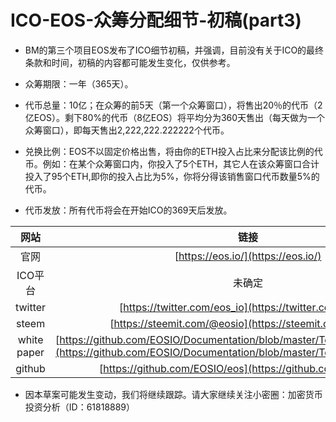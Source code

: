 ICO-EOS-众筹分配细节-初稿(part3)
=====

* BM的第三个项目EOS发布了ICO细节初稿，并强调，目前没有关于ICO的最终条款和时间，初稿的内容都可能发生变化，仅供参考。

* 众筹期限：一年（365天）。

* 代币总量：10亿；在众筹的前5天（第一个众筹窗口），将售出20％的代币（2亿EOS）。剩下80%的代币（8亿EOS）将平均分为360天售出（每天做为一个众筹窗口），即每天售出2,222,222.222222个代币。

* 兑换比例：EOS不以固定价格出售，将由你的ETH投入占比来分配该比例的代币。例如：在某个众筹窗口内，你投入了5个ETH，其它人在该众筹窗口合计投入了95个ETH,即你的投入占比为5%，你将分得该销售窗口代币数量5%的代币。

* 代币发放：所有代币将会在开始ICO的369天后发放。

 |网站|链接|
|:----:|:------:|
|官网|[https://eos.io/](https://eos.io/)|
|ICO平台|未确定|
|twitter|[https://twitter.com/eos_io](https://twitter.com/eos_io)|
|steem|[https://steemit.com/@eosio](https://steemit.com/@eosio)|
|white paper|[https://github.com/EOSIO/Documentation/blob/master/TechnicalWhitePaper.md](https://github.com/EOSIO/Documentation/blob/master/TechnicalWhitePaper.md)|
|github|[https://github.com/EOSIO/eos](https://github.com/EOSIO/eos)|

* 因本草案可能发生变动，我们将继续跟踪。请大家继续关注小密圈：加密货币投资分析（ID：61818889）




